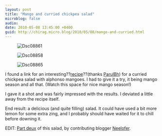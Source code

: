```yaml
---
layout: post
title: "Mango and curried chickpea salad"
microblog: false
audio: 
date: 2010-05-08 13:45:00 +0400
guid: http://chirag.micro.blog/2010/05/08/mango-and-curried.html
---
```

<figure><img alt="Dsc08861" src="http://www.chirag.biz/uploads/2018/c04ec19048.jpg"></figure><figure><img alt="Dsc08858" src="http://www.chirag.biz/uploads/2018/6f3ece3ea9.jpg"></figure><figure><img alt="Dsc08865" src="http://www.chirag.biz/uploads/2018/b844f0e9e5.jpg"></figure><p>I found a link for an interesting??<a href="http://www.guardian.co.uk/lifeandstyle/2010/apr/24/alphonso-mango-chickpea-salad-recipe" target="_blank">recipe</a>??(thanks <a href="http://www.twitter.com/parulbh" target="_blank">ParulBh</a>) for a curried chickpea salad with alphonso mangoes. I had to give it a try, it being mango season and all that. (Watch this space for nice mango season!)</p>
<p>I gave it a shot and was fairly impressed with the results. I deviated a little away from the recipe itself.</p>
<p>End result: a delicious (and quite filling) salad. It could have used a bit more lemon for some extra zing, and I probably should have waited for it to chill before downing it.</p>
<p>EDIT: <a href="http://www.naihar.com/mango-and-chick-pea-salad-part-deux" target="_blank">Part deux</a> of this salad, by contributing blogger <a href="http://posterous.com/people/5fj0bXua0irL" target="_blank">Neelofer</a>.</p>
